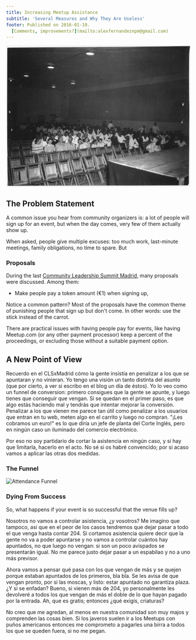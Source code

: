 ```yaml
---
title: Increasing Meetup Assistance
subtitle: 'Several Measures and Why They Are Useless'
footer: Published on 2016-01-10.
  [Comments, improvements?](mailto:alexfernandeznpm@gmail.com)
---
```


![Picture credit: [Department of Navy, USA](https://commons.wikimedia.org/wiki/File:Photograph_with_caption_%22View_of_Attendance_at_a_Movie_in_Permanent_Recreation_Building,%22_U.S._Naval_Ammunition..._-_NARA_-_283490.jpg)](pics/attendance.jpg "View of Attendance at a Movie in Permanent Recreation Building")

## The Problem Statement

A common issue you hear from community organizers is:
a lot of people will sign up for an event,
but when the day comes, very few of them actually show up.

When asked, people give multiple excuses:
too much work, last-minute meetings, family obligations, no time to spare.
But 

### Proposals

During the last [Community Leadership Summit Madrid](http://clsxmadrid.es/index.en.html),
many proposals were discussed.
Among them:

* Make people pay a token amount (€1) when signing up, 

Notice a common pattern?
Most of the proposals have the common theme of punishing people that sign up but don't come.
In other words: use the stick instead of the carrot.

There are practical issues with having people pay for events,
like having Meetup.com (or any other payment processor) keep a percent of the proceedings,
or excluding those without a suitable payment option.

## A New Point of View

Recuerdo en el CLSxMadrid cómo la gente insistía en penalizar a los que se apuntaran y no vinieran. Yo tengo una visión un tanto distinta del asunto (que por cierto, a ver si escribo en el blog un día de éstos). Yo lo veo como un funnel de conversion: primero consigues que la gente se apunte, y luego tienes que conseguir que vengan. Si se quedan en el primer paso, es que algo estás haciendo mal y tendrás que intentar mejorar la conversión. Penalizar a los que vienen me parece tan útil como penalizar a los usuarios que entran en tu web, meten algo en el carrito y luego no compran. "¡Les cobramos un euro!" es lo que diría un jefe de planta del Corte Inglés, pero en ningún caso un iluminado del comercio electrónico.

Por eso no soy partidario de cortar la asistencia en ningún caso, y si hay que limitarla, hacerlo en el acto. No sé si os habré convencido; por si acaso vamos a aplicar las otras dos medidas.

### The Funnel

![Attendance Funnel](pics/funnel.jpg "Funnel for attendance, a lot sign up, a few attend")


### Dying From Success

So, what happens if your event is so successful that the venue fills up?

Nosotros no vamos a controlar asistencia, ¿y vosotros? Me imagino que tampoco, así que en el peor de los casos tendremos que dejar pasar a todo el que venga hasta contar 204. Si cortamos asistencia quiere decir que la gente no va a poder apuntarse y no vamos a controlar cuántos hay apuntados, no que luego no vengan: si son un poco avispados se presentarán igual. No me parece justo dejar pasar a un espabilao y no a uno más previsor.

Ahora vamos a pensar qué pasa con los que vengan de más y se quejen porque estaban apuntados de los primeros, bla bla. Se les avisa de que vengan pronto, por si las moscas, y listo: estar apuntado no garantiza plaza. ¿Y si se enfadan? Bueno, si vienen más de 204, yo personalmente les devolveré a todos los que vengan de más el doble de lo que hayan pagado por la entrada. Ah, que es gratis; entonces ¿qué exigís, criaturas?

No creo que me agredan, al menos en nuestra comunidad son muy majos y comprenden las cosas bien. Si los javeros suelen ir a los Meetups con puños americanos entonces me comprometo a pagarles una birra a todos los que se queden fuera, si no me pegan.

